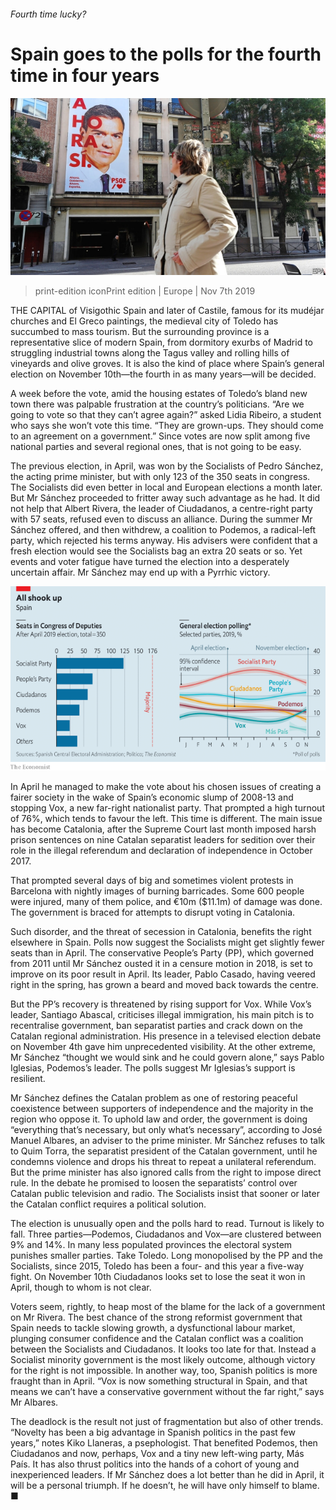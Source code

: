 ###### Fourth time lucky?

# Spain goes to the polls for the fourth time in four years 

![image](images/20191109_EUP001_0.jpg) 

> print-edition iconPrint edition | Europe | Nov 7th 2019 

THE CAPITAL of Visigothic Spain and later of Castile, famous for its mudéjar churches and El Greco paintings, the medieval city of Toledo has succumbed to mass tourism. But the surrounding province is a representative slice of modern Spain, from dormitory exurbs of Madrid to struggling industrial towns along the Tagus valley and rolling hills of vineyards and olive groves. It is also the kind of place where Spain’s general election on November 10th—the fourth in as many years—will be decided. 

A week before the vote, amid the housing estates of Toledo’s bland new town there was palpable frustration at the country’s politicians. “Are we going to vote so that they can’t agree again?” asked Lidia Ribeiro, a student who says she won’t vote this time. “They are grown-ups. They should come to an agreement on a government.” Since votes are now split among five national parties and several regional ones, that is not going to be easy. 

The previous election, in April, was won by the Socialists of Pedro Sánchez, the acting prime minister, but with only 123 of the 350 seats in congress. The Socialists did even better in local and European elections a month later. But Mr Sánchez proceeded to fritter away such advantage as he had. It did not help that Albert Rivera, the leader of Ciudadanos, a centre-right party with 57 seats, refused even to discuss an alliance. During the summer Mr Sánchez offered, and then withdrew, a coalition to Podemos, a radical-left party, which rejected his terms anyway. His advisers were confident that a fresh election would see the Socialists bag an extra 20 seats or so. Yet events and voter fatigue have turned the election into a desperately uncertain affair. Mr Sánchez may end up with a Pyrrhic victory. 

![image](images/20191109_EUC099.png) 

In April he managed to make the vote about his chosen issues of creating a fairer society in the wake of Spain’s economic slump of 2008-13 and stopping Vox, a new far-right nationalist party. That prompted a high turnout of 76%, which tends to favour the left. This time is different. The main issue has become Catalonia, after the Supreme Court last month imposed harsh prison sentences on nine Catalan separatist leaders for sedition over their role in the illegal referendum and declaration of independence in October 2017. 

That prompted several days of big and sometimes violent protests in Barcelona with nightly images of burning barricades. Some 600 people were injured, many of them police, and €10m ($11.1m) of damage was done. The government is braced for attempts to disrupt voting in Catalonia. 

Such disorder, and the threat of secession in Catalonia, benefits the right elsewhere in Spain. Polls now suggest the Socialists might get slightly fewer seats than in April. The conservative People’s Party (PP), which governed from 2011 until Mr Sánchez ousted it in a censure motion in 2018, is set to improve on its poor result in April. Its leader, Pablo Casado, having veered right in the spring, has grown a beard and moved back towards the centre. 

But the PP’s recovery is threatened by rising support for Vox. While Vox’s leader, Santiago Abascal, criticises illegal immigration, his main pitch is to recentralise government, ban separatist parties and crack down on the Catalan regional administration. His presence in a televised election debate on November 4th gave him unprecedented visibility. At the other extreme, Mr Sánchez “thought we would sink and he could govern alone,” says Pablo Iglesias, Podemos’s leader. The polls suggest Mr Iglesias’s support is resilient. 

Mr Sánchez defines the Catalan problem as one of restoring peaceful coexistence between supporters of independence and the majority in the region who oppose it. To uphold law and order, the government is doing “everything that’s necessary, but only what’s necessary”, according to José Manuel Albares, an adviser to the prime minister. Mr Sánchez refuses to talk to Quim Torra, the separatist president of the Catalan government, until he condemns violence and drops his threat to repeat a unilateral referendum. But the prime minister has also ignored calls from the right to impose direct rule. In the debate he promised to loosen the separatists’ control over Catalan public television and radio. The Socialists insist that sooner or later the Catalan conflict requires a political solution. 

The election is unusually open and the polls hard to read. Turnout is likely to fall. Three parties—Podemos, Ciudadanos and Vox—are clustered between 9% and 14%. In many less populated provinces the electoral system punishes smaller parties. Take Toledo. Long monopolised by the PP and the Socialists, since 2015, Toledo has been a four- and this year a five-way fight. On November 10th Ciudadanos looks set to lose the seat it won in April, though to whom is not clear. 

Voters seem, rightly, to heap most of the blame for the lack of a government on Mr Rivera. The best chance of the strong reformist government that Spain needs to tackle slowing growth, a dysfunctional labour market, plunging consumer confidence and the Catalan conflict was a coalition between the Socialists and Ciudadanos. It looks too late for that. Instead a Socialist minority government is the most likely outcome, although victory for the right is not impossible. In another way, too, Spanish politics is more fraught than in April. “Vox is now something structural in Spain, and that means we can’t have a conservative government without the far right,” says Mr Albares. 

The deadlock is the result not just of fragmentation but also of other trends. “Novelty has been a big advantage in Spanish politics in the past few years,” notes Kiko Llaneras, a psephologist. That benefited Podemos, then Ciudadanos and now, perhaps, Vox and a tiny new left-wing party, Más País. It has also thrust politics into the hands of a cohort of young and inexperienced leaders. If Mr Sánchez does a lot better than he did in April, it will be a personal triumph. If he doesn’t, he will have only himself to blame. ■ 

